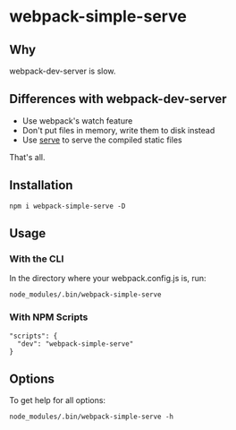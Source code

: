 # webpack-simple-serve

## Why

webpack-dev-server is slow.

## Differences with webpack-dev-server

- Use webpack's watch feature
- Don't put files in memory, write them to disk instead
- Use [serve](https://www.npmjs.com/package/serve) to serve the compiled static files

That's all.

## Installation

```
npm i webpack-simple-serve -D
```

## Usage

### With the CLI

In the directory where your webpack.config.js is, run:

```
node_modules/.bin/webpack-simple-serve
```

### With NPM Scripts

```
"scripts": {
  "dev": "webpack-simple-serve"
}
```

## Options

To get help for all options:

```
node_modules/.bin/webpack-simple-serve -h
```
